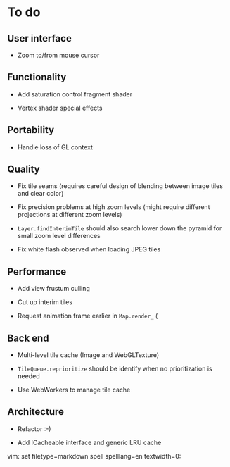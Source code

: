To do
=====

User interface
--------------

* Zoom to/from mouse cursor


Functionality
-------------

* Add saturation control fragment shader

* Vertex shader special effects


Portability
-----------

* Handle loss of GL context


Quality
-------

* Fix tile seams (requires careful design of blending between image tiles and clear color)

* Fix precision problems at high zoom levels (might require different projections at different zoom levels)

* `Layer.findInterimTile` should also search lower down the pyramid for small zoom level differences

* Fix white flash observed when loading JPEG tiles


Performance
-----------

* Add view frustum culling

* Cut up interim tiles

* Request animation frame earlier in `Map.render_` (


Back end
--------

* Multi-level tile cache (Image and WebGLTexture)

* `TileQueue.reprioritize` should be identify when no prioritization is needed

* Use WebWorkers to manage tile cache


Architecture
------------

* Refactor :-)

* Add ICacheable interface and generic LRU cache


vim: set filetype=markdown spell spelllang=en textwidth=0:
